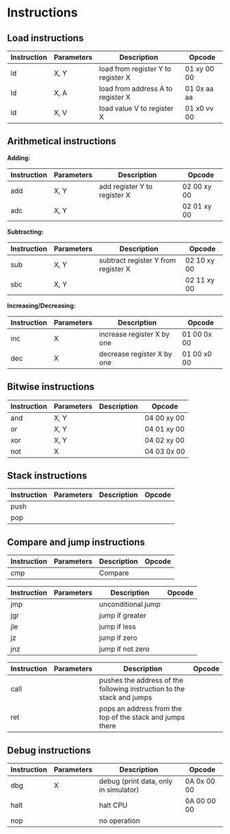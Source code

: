 # Instructions

## Load instructions

| Instruction | Parameters | Description                        | Opcode      |
| ----------- | ---------- | ---------------------------------- | ----------- |
| ld          | X, Y       | load from register Y to register X | 01 xy 00 00 |
| ld          | X, A       | load from address A to register X  | 01 0x aa aa |
| ld          | X, V       | load value V to register X         | 01 x0 vv 00 |

## Arithmetical instructions

**Adding:**

| Instruction | Parameters | Description                  | Opcode      |
| ----------- | ---------- | ---------------------------- | ----------- |
| add         | X, Y       | add register Y to register X | 02 00 xy 00 |
| adc         | X, Y       |                              | 02 01 xy 00 |

**Subtracting:**

| Instruction | Parameters | Description                         | Opcode      |
| ----------- | ---------- | ----------------------------------- | ----------- |
| sub         | X, Y       | subtract register Y from register X | 02 10 xy 00 |
| sbc         | X, Y       |                                     | 02 11 xy 00 |

**Increasing/Decreasing:**

| Instruction | Parameters | Description                | Opcode      |
| ----------- | ---------- | -------------------------- | ----------- |
| inc         | X          | increase register X by one | 01 00 0x 00 |
| dec         | X          | decrease register X by one | 01 00 x0 00 |

## Bitwise instructions

| Instruction | Parameters | Description | Opcode      |
| ----------- | ---------- | ----------- | ----------- |
| and         | X, Y       |             | 04 00 xy 00 |
| or          | X, Y       |             | 04 01 xy 00 |
| xor         | X, Y       |             | 04 02 xy 00 |
| not         | X          |             | 04 03 0x 00 |

## Stack instructions

| Instruction | Parameters | Description | Opcode      |
| ----------- | ---------- | ----------- | ----------- |
| push        |            |             |             |
| pop         |            |             |             |

## Compare and jump instructions

| Instruction | Parameters | Description | Opcode      |
| ----------- | ---------- | ----------- | ----------- |
| cmp         |            | Compare     |             |

| Instruction | Parameters | Description        | Opcode      |
| ----------- | ---------- | ------------------ | ----------- |
| jmp         |            | unconditional jump |             |    
| jgr         |            | jump if greater    |             |
| jle         |            | jump if less       |             |
| jz          |            | jump if zero       |             |
| jnz         |            | jump if not zero   |             |

| Instruction | Parameters | Description                                                            | Opcode      |
| ----------- | ---------- | ---------------------------------------------------------------------- | ----------- |
| call        |            | pushes the address of the following instruction to the stack and jumps |             |
| ret         |            | pops an address from the top of the stack and jumps there              |             |

## Debug instructions

| Instruction | Parameters | Description                           | Opcode      |
| ----------- | ---------- | ------------------------------------- | ----------- |
| dbg         | X          | debug (print data, only in simulator) | 0A 0x 00 00 |
| halt        |            | halt CPU                              | 0A 00 00 00 |
| nop         |            | no operation                          |             |